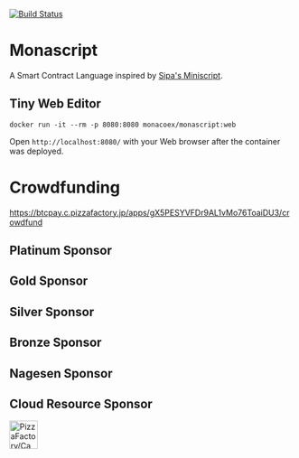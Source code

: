 [![Build Status](https://monaco-ex.visualstudio.com/monascript/_apis/build/status/monascript-Maven-CI?branchName=master)](https://monaco-ex.visualstudio.com/monascript/_build/latest?definitionId=3&branchName=master)

# Monascript

A Smart Contract Language inspired by [Sipa's Miniscript](http://bitcoin.sipa.be/miniscript/miniscript.html). 

## Tiny Web Editor

```
docker run -it --rm -p 8080:8080 monacoex/monascript:web 
```

Open `http://localhost:8080/` with your Web browser after the container was deployed.

# Crowdfunding

https://btcpay.c.pizzafactory.jp/apps/gX5PESYVFDr9AL1vMo76ToaiDU3/crowdfund

## Platinum Sponsor

## Gold Sponsor

## Silver Sponsor

## Bronze Sponsor

## Nagesen Sponsor

## Cloud Resource Sponsor

<a href="https://twitter.com/PizzaFactoryIDE/"><img src="https://pbs.twimg.com/profile_images/1130423906647470080/JR90577T_400x400.png" width="50px" height="50px" title="PizzaFactory/Camino"></a>
